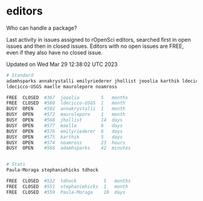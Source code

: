 # editors

Who can handle a package?

Last activity in issues assigned to rOpenSci editors, searched first in open
issues and then in closed issues. Editors with no open issues are FREE, even if
they also have no closed issue.


Updated on Wed Mar 29 12:38:02 UTC 2023

```bash
# Standard
adamhsparks annakrystalli emilyriederer jhollist jooolia karthik ldecicco
ldecicco-USGS maelle maurolepore noamross

FREE  CLOSED  #367  jooolia        5   months
FREE  CLOSED  #560  ldecicco-USGS  1   month
BUSY  OPEN    #502  annakrystalli  1   month
BUSY  OPEN    #572  maurolepore    1   month
BUSY  OPEN    #568  jhollist       14  days
BUSY  OPEN    #577  maelle         6   days
BUSY  OPEN    #576  emilyriederer  6   days
BUSY  OPEN    #575  karthik        5   days
BUSY  OPEN    #574  noamross       23  hours
BUSY  OPEN    #566  adamhsparks    42  minutes


# Stats
Paula-Moraga stephaniehicks tdhock

FREE  CLOSED  #532  tdhock          5   months
FREE  CLOSED  #551  stephaniehicks  1   month
FREE  CLOSED  #559  Paula-Moraga    10  days
```
